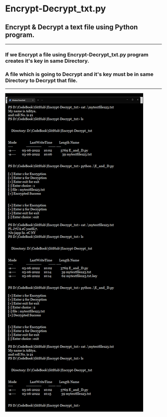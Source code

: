 # Encrypt-Decrypt_txt.py
## Encrypt &amp; Decrypt a text file using Python program. 
***
### If we Encrypt a file using Encrypt-Decrypt_txt.py program creates it's key in same Directory.
### A file which is going to Decrypt and it's key must be in same Directory to Decrypt that file.
***
![windows powershell pic](https://github.com/Aditya7369/Assets/blob/master/Encrypt-Decrypt_txt/Powershell-e-d-txt.png?)
